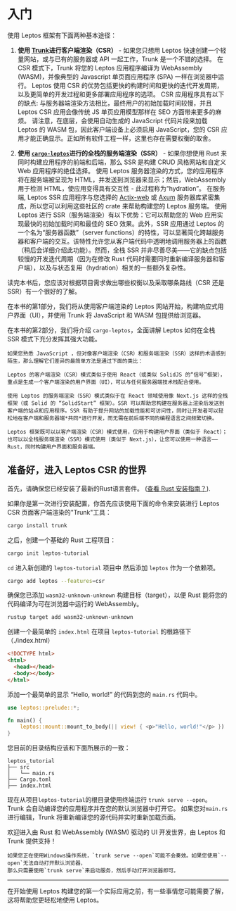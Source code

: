 # 入门

使用 Leptos 框架有下面两种基本途径：

1. **使用 [Trunk](https://trunkrs.dev/)进行客户端渲染（CSR）** - 如果您只想用 Leptos 快速创建一个轻量网站，或与已有的服务器或 API 一起工作，Trunk 是一个不错的选择。
   在 CSR 模式下，Trunk 将您的 Leptos 应用程序编译为 WebAssembly (WASM)，并像典型的 Javascript 单页面应用程序 (SPA) 一样在浏览器中运行。
    Leptos 使用 CSR 的优势包括更快的构建时间和更快的迭代开发周期，以及更简单的开发过程和更多部署应用程序的选项。
    CSR 应用程序具有以下的缺点: 与服务器端渲染方法相比，最终用户的初始加载时间较慢，并且Leptos CSR 应用会像传统 JS 单页应用模型那样在 SEO 方面带来更多的麻烦。
    请注意，在底层，会使用自动生成的 JavaScript 代码片段来加载 Leptos 的 WASM 包，因此客户端设备上必须启用 JavaScript，您的 CSR 应用才能正确显示。正如所有软件工程一样，这里也存在需要权衡的取舍。

2. **使用 [`cargo-leptos`](https://github.com/leptos-rs/cargo-leptos)进行的全栈的服务端渲染（SSR）** - 如果你想使用 Rust 来同时构建应用程序的前端和后端，那么 SSR 是构建 CRUD 风格网站和自定义 Web 应用程序的绝佳选择。
   使用 Leptos 服务器渲染的方式，您的应用程序将在服务端被呈现为 HTML，并发送到浏览器来显示；然后，WebAssembly 用于检测 HTML，使应用变得具有交互性 - 此过程称为“hydration”。
   在服务端, Leptos SSR 应用程序与您选择的 [Actix-web](https://docs.rs/leptos_actix/latest/leptos_actix/) 或 [Axum](https://docs.rs/leptos_axum/latest/leptos_axum/) 服务器库紧密集成，所以您可以利用这些社区的 crate 来帮助构建您的 Leptos 服务端。
   使用 Leptos 进行 SSR（服务端渲染）有以下优势：它可以帮助您的 Web 应用实现最快的初始加载时间和最佳的 SEO 效果。此外，SSR 应用通过 Leptos 的一个名为“服务器函数”（server functions）的特性，可以显著简化跨越服务器和客户端的交互。该特性允许您从客户端代码中透明地调用服务器上的函数（稍后会详细介绍此功能）。然而，全栈 SSR 并非尽善尽美——它的缺点包括较慢的开发迭代周期（因为在修改 Rust 代码时需要同时重新编译服务器和客户端），以及与状态复用（hydration）相关的一些额外复杂性。

读完本书后，您应该对根据项目需求做出哪些权衡以及采取哪条路线（CSR 还是 SSR）有一个很好的了解。

在本书的第1部分，我们将从使用客户端渲染的 Leptos 网站开始，构建响应式用户界面（UI），并使用 Trunk 将 JavaScript 和 WASM 包提供给浏览器。

在本书的第2部分，我们将介绍 `cargo-leptos`，全面讲解 Leptos 如何在全栈 SSR 模式下充分发挥其强大功能。

```admonish note
如果您熟悉 JavaScript ，但对像客户端渲染（CSR）和服务端渲染（SSR）这样的术语感到陌生，那么理解它们差异的最简单方法是通过下面的类比：

Leptos 的客户端渲染（CSR）模式类似于使用 React（或类似 SolidJS 的“信号”框架），重点是生成一个客户端渲染的用户界面（UI），可以与任何服务器端技术栈配合使用。

使用 Leptos 的服务端渲染（SSR）模式类似于在 React 领域使用像 Next.js 这样的全栈框架（或 Solid 的 “SolidStart” 框架）。SSR 可以帮助您构建在服务器上渲染后发送到客户端的站点和应用程序。SSR 有助于提升网站的加载性能和可访问性，同时让开发者可以轻松地在客户端和服务器端*共同*进行开发，而无需在前后端不同的编程语言之间频繁切换。

Leptos 框架既可以以客户端渲染（CSR）模式使用，仅用于构建用户界面（类似于 React）；也可以以全栈服务端渲染（SSR）模式使用（类似于 Next.js），让您可以使用一种语言——Rust，同时构建用户界面和服务器端。

```

## 准备好，进入 Leptos CSR 的世界

首先，请确保您已经安装了最新的Rust语言套件。 ([查看 Rust 安装指南？](https://www.rust-lang.org/tools/install)).

如果你是第一次进行安装配置，你首先应该使用下面的命令来安装进行 Leptos CSR 页面客户端渲染的"Trunk"工具：

```bash
cargo install trunk
```

之后，创建一个基础的 Rust 工程项目：

```bash
cargo init leptos-tutorial
```

`cd` 进入新创建的 `leptos-tutorial` 项目中 然后添加 `leptos` 作为一个依赖项。

```bash
cargo add leptos --features=csr
```

确保您已添加 `wasm32-unknown-unknown` 构建目标（target），以便 Rust 能将您的代码编译为可在浏览器中运行的 WebAssembly。

```bash
rustup target add wasm32-unknown-unknown
```

创建一个最简单的 `index.html` 在项目 `leptos-tutorial` 的根路径下（./index.html）

```html
<!DOCTYPE html>
<html>
  <head></head>
  <body></body>
</html>
```

添加一个最简单的显示 “Hello, world!” 的代码到您的 `main.rs` 代码中。

```rust
use leptos::prelude::*;

fn main() {
    leptos::mount::mount_to_body(|| view! { <p>"Hello, world!"</p> })
}
```

您目前的目录结构应该和下面所展示的一致：

```
leptos_tutorial
├── src
│   └── main.rs
├── Cargo.toml
├── index.html
```

现在从项目`leptos-tutorial`的根目录使用终端运行 `trunk serve --open`。
Trunk 会自动编译您的应用程序并在您的默认浏览器中打开它。
如果您对`main.rs`进行编辑，Trunk 将重新编译您的源代码并实时重新加载页面。

欢迎进入由 Rust 和 WebAssembly (WASM) 驱动的 UI 开发世界，由 Leptos 和 Trunk 提供支持！

```admonish note
如果您正在使用Windows操作系统，`trunk serve --open`可能不会奏效。如果您使用`--open`无法自动打开默认浏览器，
那么只需要使用`trunk serve`来启动服务，然后手动打开浏览器即可。
```

---

在开始使用 Leptos 构建您的第一个实际应用之前，有一些事情您可能需要了解，这将帮助您更轻松地使用 Leptos。
